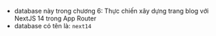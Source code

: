 - database này trong chương 6: Thực chiến xây dựng trang blog với NextJS 14 trong App Router
- database có tên là: `next14`
